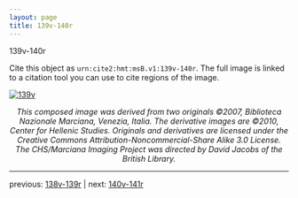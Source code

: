 ```yaml
---
layout: page
title: 139v-140r
---
```


139v-140r

Cite this object as `urn:cite2:hmt:msB.v1:139v-140r`. The full image is linked to a citation tool you can use to cite regions of the image.

[![139v](http://www.homermultitext.org/iipsrv?IIIF=/project/homer/pyramidal/deepzoom/hmt/vbbifolio/v1/vb_139v_140r.tif/full/800,/0/default.jpg)](http://www.homermultitext.org/ict2/?urn=urn:cite2:hmt:vbbifolio.v1:vb_139v_140r) 

<p style="text-align: center; font-style: italic;">This composed image was derived from two originals ©2007, Biblioteca Nazionale Marciana, Venezia, Italia. The derivative images are ©2010, Center for Hellenic Studies. Originals and derivatives are licensed under the Creative Commons Attribution-Noncommercial-Share Alike 3.0 License. The CHS/Marciana Imaging Project was directed by David Jacobs of the British Library.</p>

---

previous: [138v-139r](../138v-139r/) | next: [140v-141r](../140v-141r/)